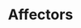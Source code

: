 ---
layout: default
title: "Affectors"
parent: "Component Reference"
nav_order: "4"
has_children: true
---